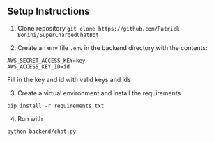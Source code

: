 ## Setup Instructions
1. Clone repository
`git clone https://github.com/Patrick-Bonini/SuperChargedChatBot`

2. Create an env file `.env` in the backend directory with the contents:

```
AWS_SECRET_ACCESS_KEY=key
AWS_ACCESS_KEY_ID=id
```
Fill in the key and id with valid keys and ids

3. Create a virtual environment and install the requirements

`pip install -r requirements.txt`

4. Run with 

`python backend/chat.py`
